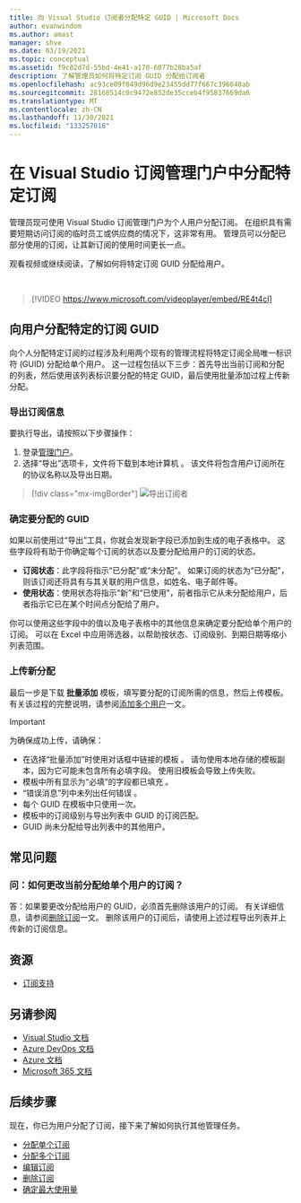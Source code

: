 ```yaml
---
title: 向 Visual Studio 订阅者分配特定 GUID | Microsoft Docs
author: evanwindom
ms.author: amast
manager: shve
ms.date: 03/19/2021
ms.topic: conceptual
ms.assetid: f9c82d7d-55bd-4e41-a170-6077b28ba5af
description: 了解管理员如何将特定订阅 GUID 分配给订阅者
ms.openlocfilehash: ac93ce09f049d96d9e23455dd77f667c396648ab
ms.sourcegitcommit: 28168514c0c9472e852de35cceb4f95837669da6
ms.translationtype: MT
ms.contentlocale: zh-CN
ms.lasthandoff: 11/30/2021
ms.locfileid: "133257018"
---
```

# <a name="assign-specific-subscriptions-in-the-visual-studio-subscriptions-administration-portal"></a>在 Visual Studio 订阅管理门户中分配特定订阅

管理员现可使用 Visual Studio 订阅管理门户为个人用户分配订阅。  在组织具有需要短期访问订阅的临时员工或供应商的情况下，这非常有用。  管理员可以分配已部分使用的订阅，让其新订阅的使用时间更长一点。  

观看视频或继续阅读，了解如何将特定订阅 GUID 分配给用户。 

<br>

> [!VIDEO https://www.microsoft.com/videoplayer/embed/RE4t4cl]


## <a name="assign-specific-subscription-guids-to-users"></a>向用户分配特定的订阅 GUID

向个人分配特定订阅的过程涉及利用两个现有的管理流程将特定订阅全局唯一标识符 (GUID) 分配给单个用户。  这一过程包括以下三步：首先导出当前订阅和分配的列表，然后使用该列表标识要分配的特定 GUID，最后使用批量添加过程上传新分配。

### <a name="export-your-subscriptions-information"></a>导出订阅信息

要执行导出，请按照以下步骤操作：
1. 登录[管理门户](https://manage.visualstudio.com)。
2. 选择“导出”选项卡，文件将下载到本地计算机  。 该文件将包含用户订阅所在的协议名称以及导出日期。
> [!div class="mx-imgBorder"]
> ![导出订阅者](_img/exporting-subscriptions/exporting-subscriptions.png "单击“导出”以保存包含订阅者信息的已分配订阅的列表。")

### <a name="identify-the-guids-you-want-to-assign"></a>确定要分配的 GUID

如果以前使用过“导出”工具，你就会发现新字段已添加到生成的电子表格中。  这些字段将有助于你确定每个订阅的状态以及要分配给用户的订阅的状态。  

- **订阅状态**：此字段将指示“已分配”或“未分配”。  如果订阅的状态为“已分配”，则该订阅还将具有与其关联的用户信息，如姓名、电子邮件等。 
- **使用状态**：使用状态将指示“新”和“已使用”，前者指示它从未分配给用户，后者指示它已在某个时间点分配给了用户。  

你可以使用这些字段中的值以及电子表格中的其他信息来确定要分配给单个用户的订阅。 可以在 Excel 中应用筛选器，以帮助按状态、订阅级别、到期日期等缩小列表范围。 

### <a name="upload-your-new-assignments"></a>上传新分配

最后一步是下载 **批量添加** 模板，填写要分配的订阅所需的信息，然后上传模板。  有关该过程的完整说明，请参阅[添加多个用户](assign-license-bulk.md)一文。  

> [!IMPORTANT]
> 为确保成功上传，请确保：
> - 在选择“批量添加”时使用对话框中链接的模板  。  请勿使用本地存储的模板副本，因为它可能未包含所有必填字段。  使用旧模板会导致上传失败。 
> - 模板中所有显示为“必填”的字段都已填充  。
> - “错误消息”列中未列出任何错误  。
> - 每个 GUID 在模板中只使用一次。 
> - 模板中的订阅级别与导出列表中 GUID 的订阅匹配。 
> - GUID 尚未分配给导出列表中的其他用户。 

## <a name="frequently-asked-questions"></a>常见问题
### <a name="q-how-do-i-change-which-subscription-is-currently-assigned-to-an-individual-user"></a>问：如何更改当前分配给单个用户的订阅？
答：如果要更改分配给用户的 GUID，必须首先删除该用户的订阅。  有关详细信息，请参阅[删除订阅](delete-license.md)一文。  删除该用户的订阅后，请使用上述过程导出列表并上传新的订阅信息。  

## <a name="resources"></a>资源
- [订阅支持](https://aka.ms/vsadminhelp)

## <a name="see-also"></a>另请参阅
- [Visual Studio 文档](/visualstudio/)
- [Azure DevOps 文档](/azure/devops/)
- [Azure 文档](/azure/)
- [Microsoft 365 文档](/microsoft-365/)

## <a name="next-steps"></a>后续步骤
现在，你已为用户分配了订阅，接下来了解如何执行其他管理任务。
- [分配单个订阅](assign-license.md)
- [分配多个订阅](assign-license-bulk.md)
- [编辑订阅](edit-license.md)
- [删除订阅](delete-license.md)
- [确定最大使用量](maximum-usage.md)
